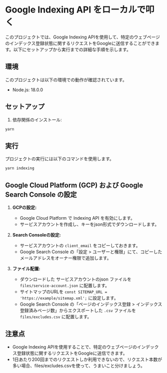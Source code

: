 # Google Indexing API をローカルで叩く

このプロジェクトでは、Google Indexing APIを使用して、特定のウェブページのインデックス登録状態に関するリクエストをGoogleに送信することができます。以下にセットアップから実行までの詳細な手順を示します。

## 環境

このプロジェクトは以下の環境での動作が確認されています。

- Node.js: 18.0.0

## セットアップ

1. 依存関係のインストール:
```bash
yarn
```

## 実行

プロジェクトの実行には以下のコマンドを使用します。

```bash
yarn indexing
```

## Google Cloud Platform (GCP) および Google Search Console の設定

1. **GCPの設定:**
   - Google Cloud Platform で Indexing API を有効にします。
   - サービスアカウントを作成し、キーをjson形式でダウンロードします。

2. **Search Consoleの設定:**
   - サービスアカウントの `client_email` をコピーしておきます。
   - Google Search Console の「設定 > ユーザーと権限」にて、コピーしたメールアドレスをオーナー権限で追加します。

3. **ファイル配置:**
   - ダウンロードした サービスアカウントのjson ファイルを `files/service-account.json` に配置します。
   - サイトマップのURLを `const SITEMAP_URL = 'https://example/sitemap.xml';` に設定します。
   - Google Search Console の「ページのインデックス登録 > インデックス登録済みページ数」からエクスポートした `.csv` ファイルを `files/excludes.csv` に配置します。

## 注意点

- Google Indexing APIを使用することで、特定のウェブページのインデックス登録状態に関するリクエストをGoogleに送信できます。
- 1日あたり200回までのリクエストしか利用できないので、リクエスト本数が多い場合、files/excludes.csvを使って、うまいこと分けましょう。